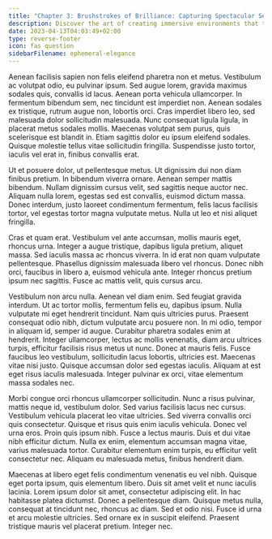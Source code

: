```yaml
---
title: "Chapter 3: Brushstrokes of Brilliance: Capturing Spectacular Settings"
description: Discover the art of creating immersive environments that transport audiences to extraordinary worlds.
date: 2023-04-13T04:03:49+02:00
type: reverse-footer
icon: fas question
sidebarFilename: ephemeral-elegance
---
```

Aenean facilisis sapien non felis eleifend pharetra non et metus. Vestibulum ac volutpat odio, eu pulvinar ipsum. Sed augue lorem, gravida maximus sodales quis, convallis id lacus. Aenean porta vehicula ullamcorper. In fermentum bibendum sem, nec tincidunt est imperdiet non. Aenean sodales ex tristique, rutrum augue non, lobortis orci. Cras imperdiet libero leo, sed malesuada dolor sollicitudin malesuada. Nunc consequat ligula ligula, in placerat metus sodales mollis. Maecenas volutpat sem purus, quis scelerisque est blandit in. Etiam sagittis dolor eu ipsum eleifend sodales. Quisque molestie tellus vitae sollicitudin fringilla. Suspendisse justo tortor, iaculis vel erat in, finibus convallis erat.

Ut et posuere dolor, ut pellentesque metus. Ut dignissim dui non diam finibus pretium. In bibendum viverra ornare. Aenean semper mattis bibendum. Nullam dignissim cursus velit, sed sagittis neque auctor nec. Aliquam nulla lorem, egestas sed est convallis, euismod dictum massa. Donec interdum, justo laoreet condimentum fermentum, felis lacus facilisis tortor, vel egestas tortor magna vulputate metus. Nulla ut leo et nisi aliquet fringilla.

Cras et quam erat. Vestibulum vel ante accumsan, mollis mauris eget, rhoncus urna. Integer a augue tristique, dapibus ligula pretium, aliquet massa. Sed iaculis massa ac rhoncus viverra. In id erat non quam vulputate pellentesque. Phasellus dignissim malesuada libero vel rhoncus. Donec nibh orci, faucibus in libero a, euismod vehicula ante. Integer rhoncus pretium ipsum nec sagittis. Fusce ac mattis velit, quis cursus arcu.

Vestibulum non arcu nulla. Aenean vel diam enim. Sed feugiat gravida interdum. Ut ac tortor mollis, fermentum felis eu, dapibus ipsum. Nulla vulputate mi eget hendrerit tincidunt. Nam quis ultricies purus. Praesent consequat odio nibh, dictum vulputate arcu posuere non. In mi odio, tempor in aliquam id, semper id augue. Curabitur pharetra sodales enim at hendrerit. Integer ullamcorper, lectus ac mollis venenatis, diam arcu ultrices turpis, efficitur facilisis risus metus ut nunc. Donec at mauris felis. Fusce faucibus leo vestibulum, sollicitudin lacus lobortis, ultricies est. Maecenas vitae nisi justo. Quisque accumsan dolor sed egestas iaculis. Aliquam at est eget risus iaculis malesuada. Integer pulvinar ex orci, vitae elementum massa sodales nec.

Morbi congue orci rhoncus ullamcorper sollicitudin. Nunc a risus pulvinar, mattis neque id, vestibulum dolor. Sed varius facilisis lacus nec cursus. Vestibulum vehicula placerat leo vitae ultricies. Sed viverra convallis orci quis consectetur. Quisque et risus quis enim iaculis vehicula. Donec vel urna eros. Proin quis ipsum nibh. Fusce a lectus mauris. Duis et dui vitae nibh efficitur dictum. Nulla ex enim, elementum accumsan magna vitae, varius malesuada tortor. Curabitur elementum enim turpis, eu efficitur velit consectetur nec. Aliquam eu malesuada metus, finibus hendrerit diam.

Maecenas at libero eget felis condimentum venenatis eu vel nibh. Quisque eget porta ipsum, quis elementum libero. Duis sit amet velit et nunc iaculis lacinia. Lorem ipsum dolor sit amet, consectetur adipiscing elit. In hac habitasse platea dictumst. Donec a pellentesque diam. Quisque metus nulla, consequat at tincidunt nec, rhoncus ac diam. Sed et odio nisi. Fusce id urna et arcu molestie ultricies. Sed ornare ex in suscipit eleifend. Praesent tristique mauris vel placerat pretium. Integer nec.